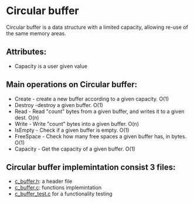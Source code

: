 
# Circular buffer
 Circular buffer is a data structure with a limited capacity, allowing re-use of the same memory areas.

## Attributes:
* Capacity is a user given value
 
## Main operations on Circular buffer:
* Create - create a new buffer according to a given capacity. O(1)
* Destroy -destroy a given buffer. O(1)
* Read - Read "count" bytes from a given buffer, and writes it to a given dest. O(n)
* Write - Write "count" bytes into a given buffer. O(n)
* IsEmpty - Check if a given buffer is empty. O(1)
* FreeSpace - Check how many free spaces a given buffer has, in bytes. O(1)
* Capacity - Get the capacity of a given buffer. O(1)

## Circular buffer implemintation consist 3 files:

* [c_buffer.h](https://github.com/itay-adi/DataStructures/blob/main/CircularBuffer/c_buffer.h): a header file
* [c_buffer.c](https://github.com/itay-adi/DataStructures/blob/main/CircularBuffer/c_buffer.c): functions implemintation
* [c_buffer_test.c](https://github.com/itay-adi/DataStructures/blob/main/CircularBuffer/c_buffer_test.c) for a functionality testing
